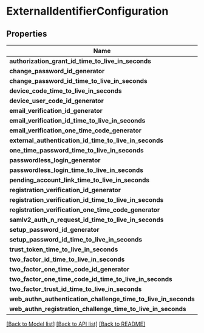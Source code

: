 # ExternalIdentifierConfiguration

## Properties

Name | Type | Description | Notes
------------ | ------------- | ------------- | -------------
**authorization_grant_id_time_to_live_in_seconds** | Option<**i32**> |  | [optional]
**change_password_id_generator** | Option<[**models::SecureGeneratorConfiguration**](SecureGeneratorConfiguration.md)> |  | [optional]
**change_password_id_time_to_live_in_seconds** | Option<**i32**> |  | [optional]
**device_code_time_to_live_in_seconds** | Option<**i32**> |  | [optional]
**device_user_code_id_generator** | Option<[**models::SecureGeneratorConfiguration**](SecureGeneratorConfiguration.md)> |  | [optional]
**email_verification_id_generator** | Option<[**models::SecureGeneratorConfiguration**](SecureGeneratorConfiguration.md)> |  | [optional]
**email_verification_id_time_to_live_in_seconds** | Option<**i32**> |  | [optional]
**email_verification_one_time_code_generator** | Option<[**models::SecureGeneratorConfiguration**](SecureGeneratorConfiguration.md)> |  | [optional]
**external_authentication_id_time_to_live_in_seconds** | Option<**i32**> |  | [optional]
**one_time_password_time_to_live_in_seconds** | Option<**i32**> |  | [optional]
**passwordless_login_generator** | Option<[**models::SecureGeneratorConfiguration**](SecureGeneratorConfiguration.md)> |  | [optional]
**passwordless_login_time_to_live_in_seconds** | Option<**i32**> |  | [optional]
**pending_account_link_time_to_live_in_seconds** | Option<**i32**> |  | [optional]
**registration_verification_id_generator** | Option<[**models::SecureGeneratorConfiguration**](SecureGeneratorConfiguration.md)> |  | [optional]
**registration_verification_id_time_to_live_in_seconds** | Option<**i32**> |  | [optional]
**registration_verification_one_time_code_generator** | Option<[**models::SecureGeneratorConfiguration**](SecureGeneratorConfiguration.md)> |  | [optional]
**samlv2_auth_n_request_id_time_to_live_in_seconds** | Option<**i32**> |  | [optional]
**setup_password_id_generator** | Option<[**models::SecureGeneratorConfiguration**](SecureGeneratorConfiguration.md)> |  | [optional]
**setup_password_id_time_to_live_in_seconds** | Option<**i32**> |  | [optional]
**trust_token_time_to_live_in_seconds** | Option<**i32**> |  | [optional]
**two_factor_id_time_to_live_in_seconds** | Option<**i32**> |  | [optional]
**two_factor_one_time_code_id_generator** | Option<[**models::SecureGeneratorConfiguration**](SecureGeneratorConfiguration.md)> |  | [optional]
**two_factor_one_time_code_id_time_to_live_in_seconds** | Option<**i32**> |  | [optional]
**two_factor_trust_id_time_to_live_in_seconds** | Option<**i32**> |  | [optional]
**web_authn_authentication_challenge_time_to_live_in_seconds** | Option<**i32**> |  | [optional]
**web_authn_registration_challenge_time_to_live_in_seconds** | Option<**i32**> |  | [optional]

[[Back to Model list]](../README.md#documentation-for-models) [[Back to API list]](../README.md#documentation-for-api-endpoints) [[Back to README]](../README.md)


